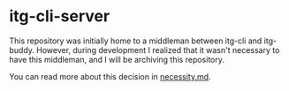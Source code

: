 # itg-cli-server

This repository was initially home to a middleman between itg-cli and itg-buddy. However, during development I realized that it wasn't necessary to have this middleman, and I will be archiving this repository.

You can read more about this decision in [necessity.md](./necessity.md).
